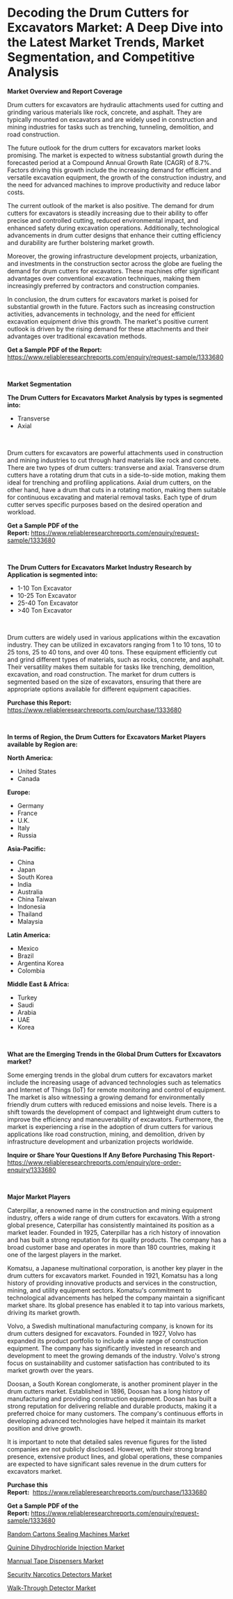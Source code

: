 <p><h1>Decoding the Drum Cutters for Excavators Market: A Deep Dive into the Latest Market Trends, Market Segmentation, and Competitive Analysis</h1></p><p><strong>Market Overview and Report Coverage</strong></p>
<p><p>Drum cutters for excavators are hydraulic attachments used for cutting and grinding various materials like rock, concrete, and asphalt. They are typically mounted on excavators and are widely used in construction and mining industries for tasks such as trenching, tunneling, demolition, and road construction.</p><p>The future outlook for the drum cutters for excavators market looks promising. The market is expected to witness substantial growth during the forecasted period at a Compound Annual Growth Rate (CAGR) of 8.7%. Factors driving this growth include the increasing demand for efficient and versatile excavation equipment, the growth of the construction industry, and the need for advanced machines to improve productivity and reduce labor costs.</p><p>The current outlook of the market is also positive. The demand for drum cutters for excavators is steadily increasing due to their ability to offer precise and controlled cutting, reduced environmental impact, and enhanced safety during excavation operations. Additionally, technological advancements in drum cutter designs that enhance their cutting efficiency and durability are further bolstering market growth.</p><p>Moreover, the growing infrastructure development projects, urbanization, and investments in the construction sector across the globe are fueling the demand for drum cutters for excavators. These machines offer significant advantages over conventional excavation techniques, making them increasingly preferred by contractors and construction companies.</p><p>In conclusion, the drum cutters for excavators market is poised for substantial growth in the future. Factors such as increasing construction activities, advancements in technology, and the need for efficient excavation equipment drive this growth. The market's positive current outlook is driven by the rising demand for these attachments and their advantages over traditional excavation methods.</p></p>
<p><strong>Get a Sample PDF of the Report:</strong> <a href="https://www.reliableresearchreports.com/enquiry/request-sample/1333680">https://www.reliableresearchreports.com/enquiry/request-sample/1333680</a></p>
<p>&nbsp;</p>
<p><strong>Market Segmentation</strong></p>
<p><strong>The Drum Cutters for Excavators Market Analysis by types is segmented into:</strong></p>
<p><ul><li>Transverse</li><li>Axial</li></ul></p>
<p>&nbsp;</p>
<p><p>Drum cutters for excavators are powerful attachments used in construction and mining industries to cut through hard materials like rock and concrete. There are two types of drum cutters: transverse and axial. Transverse drum cutters have a rotating drum that cuts in a side-to-side motion, making them ideal for trenching and profiling applications. Axial drum cutters, on the other hand, have a drum that cuts in a rotating motion, making them suitable for continuous excavating and material removal tasks. Each type of drum cutter serves specific purposes based on the desired operation and workload.</p></p>
<p><strong>Get a Sample PDF of the Report:</strong>&nbsp;<a href="https://www.reliableresearchreports.com/enquiry/request-sample/1333680">https://www.reliableresearchreports.com/enquiry/request-sample/1333680</a></p>
<p>&nbsp;</p>
<p><strong>The Drum Cutters for Excavators Market Industry Research by Application is segmented into:</strong></p>
<p><ul><li>1-10 Ton Excavator</li><li>10-25 Ton Excavator</li><li>25-40 Ton Excavator</li><li>>40 Ton Excavator</li></ul></p>
<p>&nbsp;</p>
<p><p>Drum cutters are widely used in various applications within the excavation industry. They can be utilized in excavators ranging from 1 to 10 tons, 10 to 25 tons, 25 to 40 tons, and over 40 tons. These equipment efficiently cut and grind different types of materials, such as rocks, concrete, and asphalt. Their versatility makes them suitable for tasks like trenching, demolition, excavation, and road construction. The market for drum cutters is segmented based on the size of excavators, ensuring that there are appropriate options available for different equipment capacities.</p></p>
<p><strong>Purchase this Report:</strong>&nbsp; <a href="https://www.reliableresearchreports.com/purchase/1333680">https://www.reliableresearchreports.com/purchase/1333680</a></p>
<p>&nbsp;</p>
<p><strong>In terms of Region, the Drum Cutters for Excavators Market Players available by Region are:</strong></p>
<p>
    <p> <strong> North America: </strong>
        <ul>
            <li>United States</li>
            <li>Canada</li>
        </ul>
        </p> 
    <p> <strong> Europe: </strong>
        <ul>
            <li>Germany</li>
            <li>France</li>
            <li>U.K.</li>
            <li>Italy</li>
            <li>Russia</li>
        </ul>
        </p> 
    <p> <strong> Asia-Pacific: </strong>
        <ul>
            <li>China</li>
            <li>Japan</li>
            <li>South Korea</li>
            <li>India</li>
            <li>Australia</li>
            <li>China Taiwan</li>
            <li>Indonesia</li>
            <li>Thailand</li>
            <li>Malaysia</li>
        </ul>
        </p> 
    <p> <strong> Latin America: </strong>
        <ul>
            <li>Mexico</li>
            <li>Brazil</li>
            <li>Argentina Korea</li>
            <li>Colombia</li>
        </ul>
        </p> 
    <p> <strong> Middle East & Africa: </strong>
        <ul>
            <li>Turkey</li>
            <li>Saudi</li>
            <li>Arabia</li>
            <li>UAE</li>
            <li>Korea</li>
        </ul>
    </p>
    </p>
<p>&nbsp;</p>
<p><strong>What are the Emerging Trends in the Global Drum Cutters for Excavators market?</strong></p>
<p><p>Some emerging trends in the global drum cutters for excavators market include the increasing usage of advanced technologies such as telematics and Internet of Things (IoT) for remote monitoring and control of equipment. The market is also witnessing a growing demand for environmentally friendly drum cutters with reduced emissions and noise levels. There is a shift towards the development of compact and lightweight drum cutters to improve the efficiency and maneuverability of excavators. Furthermore, the market is experiencing a rise in the adoption of drum cutters for various applications like road construction, mining, and demolition, driven by infrastructure development and urbanization projects worldwide.</p></p>
<p><strong>Inquire or Share Your Questions If Any Before Purchasing This Report</strong>- <a href="https://www.reliableresearchreports.com/enquiry/pre-order-enquiry/1333680">https://www.reliableresearchreports.com/enquiry/pre-order-enquiry/1333680</a></p>
<p>&nbsp;</p>
<p><strong>Major Market Players</strong></p>
<p><p>Caterpillar, a renowned name in the construction and mining equipment industry, offers a wide range of drum cutters for excavators. With a strong global presence, Caterpillar has consistently maintained its position as a market leader. Founded in 1925, Caterpillar has a rich history of innovation and has built a strong reputation for its quality products. The company has a broad customer base and operates in more than 180 countries, making it one of the largest players in the market.</p><p>Komatsu, a Japanese multinational corporation, is another key player in the drum cutters for excavators market. Founded in 1921, Komatsu has a long history of providing innovative products and services in the construction, mining, and utility equipment sectors. Komatsu's commitment to technological advancements has helped the company maintain a significant market share. Its global presence has enabled it to tap into various markets, driving its market growth.</p><p>Volvo, a Swedish multinational manufacturing company, is known for its drum cutters designed for excavators. Founded in 1927, Volvo has expanded its product portfolio to include a wide range of construction equipment. The company has significantly invested in research and development to meet the growing demands of the industry. Volvo's strong focus on sustainability and customer satisfaction has contributed to its market growth over the years.</p><p>Doosan, a South Korean conglomerate, is another prominent player in the drum cutters market. Established in 1896, Doosan has a long history of manufacturing and providing construction equipment. Doosan has built a strong reputation for delivering reliable and durable products, making it a preferred choice for many customers. The company's continuous efforts in developing advanced technologies have helped it maintain its market position and drive growth.</p><p>It is important to note that detailed sales revenue figures for the listed companies are not publicly disclosed. However, with their strong brand presence, extensive product lines, and global operations, these companies are expected to have significant sales revenue in the drum cutters for excavators market.</p></p>
<p><strong>Purchase this Report:</strong>&nbsp;&nbsp;<a href="https://www.reliableresearchreports.com/purchase/1333680">https://www.reliableresearchreports.com/purchase/1333680</a></p>
<p></p>
<p><strong>Get a Sample PDF of the Report:</strong>&nbsp;<a href="https://www.reliableresearchreports.com/enquiry/request-sample/1333680">https://www.reliableresearchreports.com/enquiry/request-sample/1333680</a></p>
<p><p><a href="https://github.com/PeterParrish5/Market-Research-Report-List-1/blob/main/random-cartons-sealing-machines-market.md">Random Cartons Sealing Machines Market</a></p><p><a href="https://medium.com/@mariliehowe/quinine-dihydrochloride-injection-market-opportunities-and-strategies-forecast-for-period-from-53b4df3d3c45">Quinine Dihydrochloride Injection Market</a></p><p><a href="https://github.com/WillieWoodard/Market-Research-Report-List-1/blob/main/mannual-tape-dispensers-market.md">Mannual Tape Dispensers Market</a></p><p><a href="https://www.linkedin.com/pulse/decoding-security-narcotics-detectors-market-deep-dive-amffe/">Security Narcotics Detectors Market</a></p><p><a href="https://www.linkedin.com/pulse/walk-through-detector-market-size-share-amp-trends-analysis-4aoue/">Walk-Through Detector Market</a></p></p>
